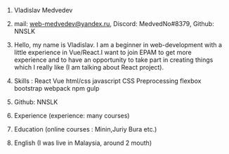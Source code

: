 1. Vladislav Medvedev
2. mail: web-medvedev@yandex.ru, Discord: MedvedNo#8379, Github: NNSLK
3. Hello, my name is Vladislav. I am a beginner in web-development with a little experience in Vue/React.I want to join EPAM to get more experience and to have an
   opportunity to take part in creating things which I really like (I am
   talking about React project).
4. Skills :
   React
   Vue
   html/css
   javascript
   CSS Preprocessing
   flexbox
   bootstrap
   webpack
   npm
   gulp

5. Github: NNSLK
6. Experience (experience: many courses)
7. Education (online courses : Minin,Juriy Bura etc.)
8. English (I was live in Malaysia, around 2 mouth)
